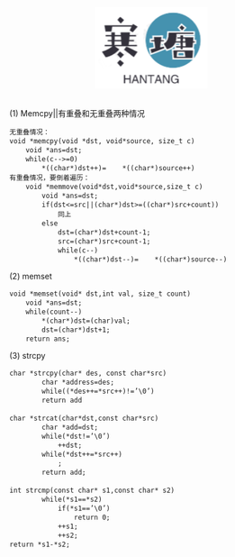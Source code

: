<br>

<div align="center">
    <img src="logo.jpg" width="200px">
</div>

<br>

(1)	Memcpy||有重叠和无重叠两种情况


	
	无重叠情况：
	void *memcpy(void *dst, void*source, size_t c)
		void *ans=dst;
		while(c-->=0)
			*((char*)dst++)=	*((char*)source++)	
	有重叠情况，要倒着遍历：
		void *memmove(void*dst,void*source,size_t c)
			void *ans=dst;
			if(dst<=src||(char*)dst>=((char*)src+count))
				同上
			else
				dst=(char*)dst+count-1;
				src=(char*)src+count-1;
				while(c--)
					*((char*)dst--)=	*((char*)source--)
(2)	memset



	void *memset(void* dst,int val, size_t count)
		void *ans=dst;
		while(count--)
			*(char*)dst=(char)val;
			dst=(char*)dst+1; 
		return ans;
(3)	strcpy



	char *strcpy(char* des, const char*src)
			char *address=des;
			while((*des++=*src++)!=’\0’)
			return add

	char *strcat(char*dst,const char*src)
			char *add=dst;
			while(*dst!=’\0’)
				++dst;
			while(*dst++=*src++)
				;
			return add;

	int strcmp(const char* s1,const char* s2)
			while(*s1==*s2)
				if(*s1==’\0’)
					return 0;
				++s1;
				++s2;
	return *s1-*s2;
